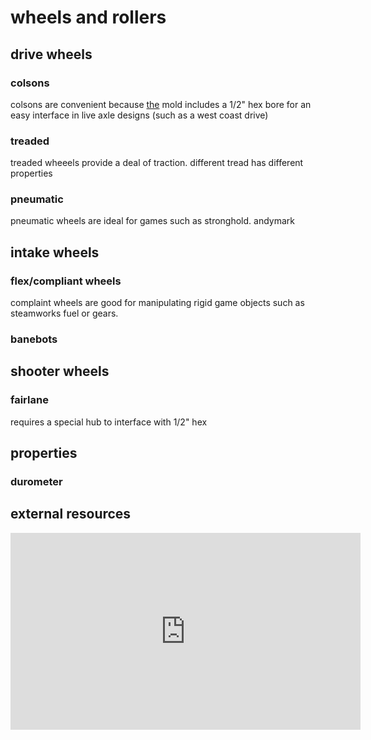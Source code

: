 # wheels and rollers

## drive wheels

### colsons

colsons are convenient because [the](https://www.youtube.com/watch?v=DvQT7Nm5tb0) mold includes a 1/2" hex bore for an easy interface in live axle designs (such as a west coast drive)

### treaded

treaded wheeels provide a deal of traction. different tread has different properties

### pneumatic

pneumatic wheels are ideal for games such as stronghold. andymark 

## intake wheels

### flex/compliant wheels

complaint wheels are good for manipulating rigid game objects such as steamworks fuel or gears.

### banebots


## shooter wheels

### fairlane

requires a special hub to interface with 1/2" hex

## properties

### durometer

## external resources

<iframe width="560" height="315" src="http://www.youtube.com/embed/fYKsIe-yMrA?&hd=1" frameborder="0" allowfullscreen></iframe>